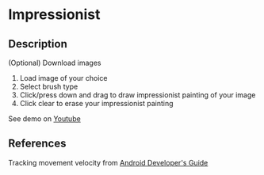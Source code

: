 # Impressionist

## Description
(Optional) Download images

1. Load image of your choice
2. Select brush type
3. Click/press down and drag to draw impressionist painting of your image
4. Click clear to erase your impressionist painting


See demo on [Youtube](https://youtu.be/kJL7tp6ZBnA)

## References
Tracking movement velocity from [Android Developer's Guide](https://developer.android.com/training/gestures/movement.html)
